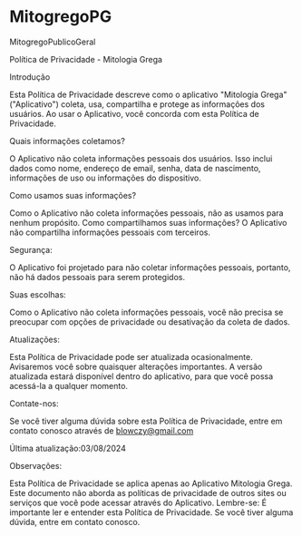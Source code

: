 # MitogregoPG
MitogregoPublicoGeral

Política de Privacidade - Mitologia Grega

Introdução

Esta Política de Privacidade descreve como o aplicativo "Mitologia Grega" ("Aplicativo") coleta, usa, compartilha e protege as informações dos usuários. Ao usar o Aplicativo, você concorda com esta Política de Privacidade.

Quais informações coletamos?

O Aplicativo não coleta informações pessoais dos usuários. Isso inclui dados como nome, endereço de email, senha, data de nascimento, informações de uso ou informações do dispositivo.

Como usamos suas informações?

Como o Aplicativo não coleta informações pessoais, não as usamos para nenhum propósito.
Como compartilhamos suas informações?
O Aplicativo não compartilha informações pessoais com terceiros.

Segurança:

O Aplicativo foi projetado para não coletar informações pessoais, portanto, não há dados pessoais para serem protegidos.

Suas escolhas:

Como o Aplicativo não coleta informações pessoais, você não precisa se preocupar com opções de privacidade ou desativação da coleta de dados.

Atualizações:

Esta Política de Privacidade pode ser atualizada ocasionalmente. Avisaremos você sobre quaisquer alterações importantes. A versão atualizada estará disponível dentro do aplicativo, para que você possa acessá-la a qualquer momento.

Contate-nos:

Se você tiver alguma dúvida sobre esta Política de Privacidade, entre em contato conosco através de blowczy@gmail.com

Última atualização:03/08/2024

Observações:

Esta Política de Privacidade se aplica apenas ao Aplicativo Mitologia Grega.
Este documento não aborda as políticas de privacidade de outros sites ou serviços que você pode acessar através do Aplicativo.
Lembre-se:
É importante ler e entender esta Política de Privacidade. Se você tiver alguma dúvida, entre em contato conosco.
